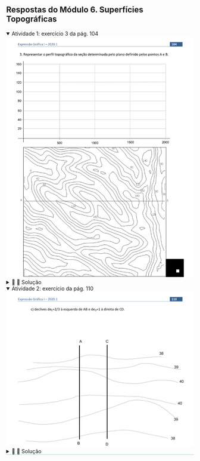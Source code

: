 <link rel="stylesheet" href="../../scripts/style.css">

<h2 id="inicio">Respostas do Módulo 6. Superfícies Topográficas</h2> 
  <details open><summary>Atividade 1: exercício 3 da pág. 104</summary>
  <img src="../../aplicacoes/Cotadas_2020_0104.png" />
  <div class="combo"><details class="sub"><summary>&#x1f4cf; &#x1f4d0; Solução</summary>
	  <p>Para obtermos o perfil topográfico devemos encontrar os pontos comuns da superfície natural do terreno com o plano de corte vertical. Siga o procedimento como no exercício anterior.</p>
	  <img src="../../aplicacoes/104_01.png" />
	  <figcaption></figcaption>
	  </details></div></details>
	
  <details open style="border-bottom: 1px solid #a2dec0;"><summary>Atividade 2: exercício da pág. 110</summary>
  <img src="../../aplicacoes/Cotadas_2020_0110.png" />
  <div class="combo"><details class="sub"><summary>&#x1f4cf; &#x1f4d0; Solução</summary>
	  <p>Repetir os passos do exercício anterior. A diferença nesse exercício é que ao invés de inclinação é dada a declividade. Lembre-se que o intervalo é o inverso da declividade, assim se a declividade é 2/3, o intervalo é 3/2, ou seja o intervalo é 1.5.</p>
	  <img src="../../aplicacoes/110_01_00.png" />
	  <figcaption></figcaption>
	  </details></div></details>



